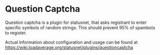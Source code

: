 # Question Captcha

Question captcha is a plugin for statusnet, that asks registrant to enter specific symbols of random strings. This should prevent 95% of spambots to register. 

Actual information about configuration and usage can be found at https://wiki.loadaverage.org/statusnet/plugins/questioncaptcha
